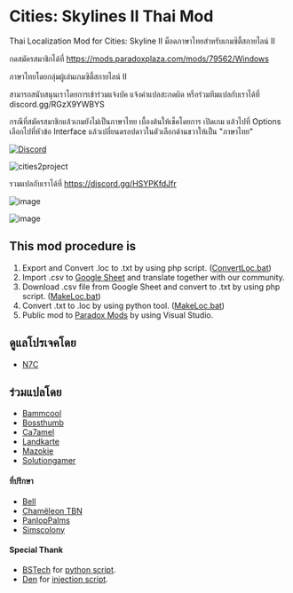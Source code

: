 # Cities: Skylines II Thai Mod

 Thai Localization Mod for Cities: Skyline II
 ม็อดภาษาไทยสำหรับเกมซิตี้สกายไลน์ II

 กดสมัครสมาชิกได้ที่ https://mods.paradoxplaza.com/mods/79562/Windows
 
 ภาษาไทยโดยกลุ่มผู้เล่นเกมซิตี้สกายไลน์ II

 สามารถสนับสนุนเราโดยการเข้าร่วมแจ้งบัค แจ้งคำแปลสะกดผิด หรือร่วมทีมแปลกับเราได้ที่ discord.gg/RGzX9YWBYS

 กรณีที่สมัครสมาชิกแล้วเกมยังไม่เป็นภาษาไทย เบื้องต้นให้เช็คโดยการ เปิดเกม แล้วไปที่ Options เลือกไปที่หัวข้อ Interface แล้วเปลี่ยนดรอปดาวในตัวเลือกด้านขวาให้เป็น "ภาษาไทย"

 [![Discord](https://img.shields.io/discord/1092697599447932928?label=Discord)](https://discord.gg/HSYPKfdJfr "Cities: Skylines Thai Localization Community")

![cities2project](https://github.com/Nasz/CS2THMod/assets/384751/9c5eb6fa-7199-427b-862c-0d55de8b5216)

 รวมแปลกับเราได้ที่ <https://discord.gg/HSYPKfdJfr>

![image](https://github.com/Nasz/CS2THMod/assets/384751/dbc5b692-8ae9-4911-8d36-4185f8674eeb)

![image](https://github.com/Nasz/CS2THMod/assets/384751/72c6572d-0b3a-4153-9113-01bd3e006b6d)

## This mod procedure is 
  1. Export and Convert .loc to .txt by using php script. ([ConvertLoc.bat](https://github.com/Nasz/CS2THMod/blob/main/ConvertLoc.bat))
  2. Import .csv to [Google Sheet](https://docs.google.com/spreadsheets/d/1qjla-3vPIsEfzmQTx-EJy4Hd3hsC-I62QBGkgTM7Ufs/edit?usp=sharing) and translate together with our community.
  3. Download .csv file from Google Sheet and convert to .txt by using php script. ([MakeLoc.bat](https://github.com/Nasz/CS2THMod/blob/main/Tools/MakeLoc.bat))
  4. Convert .txt to .loc by using python tool. ([MakeLoc.bat](https://github.com/Nasz/CS2THMod/blob/main/MakeLoc.bat))
  5. Public mod to [Paradox Mods](https://mods.paradoxplaza.com/mods/79578/Windows) by using Visual Studio.

## ดูแลโปรเจคโดย 
  + [N7C](https://steamcommunity.com/id/n7c_th)

## ร่วมแปลโดย

  + [Bammcool](https://steamcommunity.com/id/bammcool2546)
  + [Bossthumb](#)
  + [Ca7amel](https://www.facebook.com/SugusPR/)
  + [Landkarte](#)
  + [Mazokie](https://steamcommunity.com/id/Mazokie/)
  + [Solutiongamer](https://www.facebook.com/Solutiongamer)

#### ที่ปรึกษา

  + [Bell](https://steamcommunity.com/id/bellraksit/)
  + [Chamëleon TBN](https://steamcommunity.com/id/chameleon_tbn/)
  + [PanlopPalms](https://steamcommunity.com/id/armsplams)
  + [Simscolony](https://steamcommunity.com/id/animenagi)

#### Special Thank

  + [BSTech](https://github.com/BSTech) for [python script](https://forum.paradoxplaza.com/forum/threads/cities-skylines-ii-en-us-loc-help-me-open-the-translation-tools-to-play-in-turkish.1603585/page-2#post-29220130).
  + [Den](https://github.com/minenkoden) for [injection script](https://github.com/minenkoden/skylines2-mod-ukrainian-localization).
